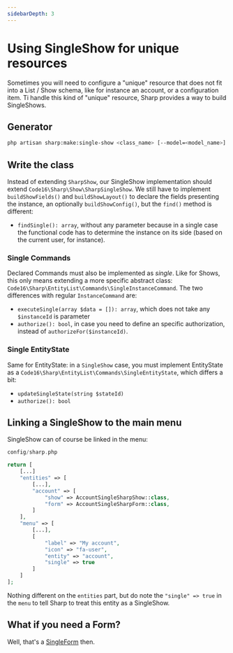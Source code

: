 ```yaml
---
sidebarDepth: 3
---
```


# Using SingleShow for unique resources

Sometimes you will need to configure a "unique" resource that does not fit into a List / Show schema, like for instance an account, or a configuration item. Ti handle this kind of "unique" resource, Sharp provides a way to build SingleShows.


## Generator

```sh
php artisan sharp:make:single-show <class_name> [--model=<model_name>]
```


## Write the class

Instead of extending `SharpShow`, our SingleShow implementation should extend `Code16\Sharp\Show\SharpSingleShow`. We still have to implement `buildShowFields()` and `buildShowLayout()` to declare the fields presenting the instance, an optionally `buildShowConfig()`, but the `find()` method is different:

- `findSingle(): array`, without any parameter because in a single case the functional code has to determine the instance on its side (based on the current user, for instance).


### Single Commands

Declared Commands must also be implemented as *single*. Like for Shows, this only means extending a more specific abstract class: `Code16\Sharp\EntityList\Commands\SingleInstanceCommand`. The two differences with regular `InstanceCommand` are:

- `executeSingle(array $data = []): array`, which does not take any `$instanceId` is parameter
- `authorize(): bool`, in case you need to define an specific authorization, instead of `authorizeFor($instanceId)`.


### Single EntityState

Same for EntityState: in a `SingleShow` case, you must implement EntityState as a `Code16\Sharp\EntityList\Commands\SingleEntityState`, which differs a bit:

- `updateSingleState(string $stateId)`
- `authorize(): bool`


## Linking a SingleShow to the main menu

SingleShow can of course be linked in the menu:

```php
config/sharp.php

return [
    [...]
    "entities" => [
        [...],
        "account" => [
            "show" => AccountSingleSharpShow::class,
            "form" => AccountSingleSharpForm::class,
    	]
    ],
    "menu" => [
        [...],
        [
            "label" => "My account",
            "icon" => "fa-user",
            "entity" => "account",
            "single" => true
        ]
    ]
];
```

Nothing different on the `entities` part, but do note the `"single" => true` in the `menu` to tell Sharp to treat this entity as a SingleShow.

## What if you need a Form?

Well, that's a [SingleForm](single-form.md) then.